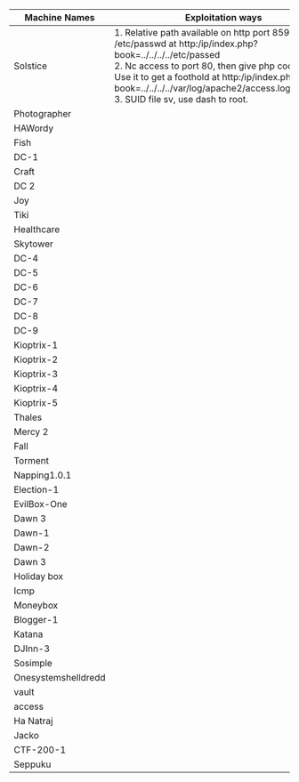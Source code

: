 

| Machine Names       | Exploitation ways                                                                                                                                                                                                                                                                                                                                                                                                                                                                                                    |
| ------------------- | -------------------------------------------------------------------------------------------------------------------------------------------------------------------------------------------------------------------------------------------------------------------------------------------------------------------------------------------------------------------------------------------------------------------------------------------------------------------------------------------------------------------- |
| Solstice            | 1. Relative path available on http port 8593. Reveal /etc/passwd at http:/ip/index.php?book=../../../../etc/passed<br>2. Nc access to port 80, then give php code (![](https://lh7-us.googleusercontent.com/qh05iTGyyxMclcGs7ljZScW8k9tQSI4YMN-Qk4ZxA6gvVeMFR38wrmQcxMRX6h0U6fsU46SmnZUqrykawNWZplHiszJavcyrnrWfM85B10Rij5TXZKfI7iUuprhCCPQhcKHopneFYYLmj_7Gej1CnGY) ). Use it to get a foothold at http:/ip/index.php?book=../../../../var/log/apache2/access.logs&cmd=id<br>3. SUID file sv, use dash to root.<br> |
| Photographer        |                                                                                                                                                                                                                                                                                                                                                                                                                                                                                                                      |
| HAWordy             |                                                                                                                                                                                                                                                                                                                                                                                                                                                                                                                      |
| Fish                |                                                                                                                                                                                                                                                                                                                                                                                                                                                                                                                      |
| DC-1                |                                                                                                                                                                                                                                                                                                                                                                                                                                                                                                                      |
| Craft               |                                                                                                                                                                                                                                                                                                                                                                                                                                                                                                                      |
| DC 2                |                                                                                                                                                                                                                                                                                                                                                                                                                                                                                                                      |
| Joy                 |                                                                                                                                                                                                                                                                                                                                                                                                                                                                                                                      |
| Tiki                |                                                                                                                                                                                                                                                                                                                                                                                                                                                                                                                      |
| Healthcare          |                                                                                                                                                                                                                                                                                                                                                                                                                                                                                                                      |
| Skytower            |                                                                                                                                                                                                                                                                                                                                                                                                                                                                                                                      |
| DC-4                |                                                                                                                                                                                                                                                                                                                                                                                                                                                                                                                      |
| DC-5                |                                                                                                                                                                                                                                                                                                                                                                                                                                                                                                                      |
| DC-6                |                                                                                                                                                                                                                                                                                                                                                                                                                                                                                                                      |
| DC-7                |                                                                                                                                                                                                                                                                                                                                                                                                                                                                                                                      |
| DC-8                |                                                                                                                                                                                                                                                                                                                                                                                                                                                                                                                      |
| DC-9                |                                                                                                                                                                                                                                                                                                                                                                                                                                                                                                                      |
| Kioptrix-1          |                                                                                                                                                                                                                                                                                                                                                                                                                                                                                                                      |
| Kioptrix-2          |                                                                                                                                                                                                                                                                                                                                                                                                                                                                                                                      |
| Kioptrix-3          |                                                                                                                                                                                                                                                                                                                                                                                                                                                                                                                      |
| Kioptrix-4          |                                                                                                                                                                                                                                                                                                                                                                                                                                                                                                                      |
| Kioptrix-5          |                                                                                                                                                                                                                                                                                                                                                                                                                                                                                                                      |
| Thales              |                                                                                                                                                                                                                                                                                                                                                                                                                                                                                                                      |
| Mercy 2             |                                                                                                                                                                                                                                                                                                                                                                                                                                                                                                                      |
| Fall                |                                                                                                                                                                                                                                                                                                                                                                                                                                                                                                                      |
| Torment             |                                                                                                                                                                                                                                                                                                                                                                                                                                                                                                                      |
| Napping1.0.1        |                                                                                                                                                                                                                                                                                                                                                                                                                                                                                                                      |
| Election-1          |                                                                                                                                                                                                                                                                                                                                                                                                                                                                                                                      |
| EvilBox-One         |                                                                                                                                                                                                                                                                                                                                                                                                                                                                                                                      |
| Dawn 3              |                                                                                                                                                                                                                                                                                                                                                                                                                                                                                                                      |
| Dawn-1              |                                                                                                                                                                                                                                                                                                                                                                                                                                                                                                                      |
| Dawn-2              |                                                                                                                                                                                                                                                                                                                                                                                                                                                                                                                      |
| Dawn 3              |                                                                                                                                                                                                                                                                                                                                                                                                                                                                                                                      |
| Holiday box         |                                                                                                                                                                                                                                                                                                                                                                                                                                                                                                                      |
| Icmp                |                                                                                                                                                                                                                                                                                                                                                                                                                                                                                                                      |
| Moneybox            |                                                                                                                                                                                                                                                                                                                                                                                                                                                                                                                      |
| Blogger-1           |                                                                                                                                                                                                                                                                                                                                                                                                                                                                                                                      |
| Katana              |                                                                                                                                                                                                                                                                                                                                                                                                                                                                                                                      |
| DJInn-3             |                                                                                                                                                                                                                                                                                                                                                                                                                                                                                                                      |
| Sosimple            |                                                                                                                                                                                                                                                                                                                                                                                                                                                                                                                      |
| Onesystemshelldredd |                                                                                                                                                                                                                                                                                                                                                                                                                                                                                                                      |
| vault               |                                                                                                                                                                                                                                                                                                                                                                                                                                                                                                                      |
| access              |                                                                                                                                                                                                                                                                                                                                                                                                                                                                                                                      |
| Ha Natraj           |                                                                                                                                                                                                                                                                                                                                                                                                                                                                                                                      |
| Jacko               |                                                                                                                                                                                                                                                                                                                                                                                                                                                                                                                      |
| CTF-200-1           |                                                                                                                                                                                                                                                                                                                                                                                                                                                                                                                      |
| Seppuku             |                                                                                                                                                                                                                                                                                                                                                                                                                                                                                                                      |
